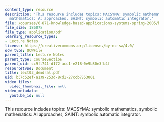 ```yaml
---
content_type: resource
description: 'This resource includes topics: MACSYMA: symbolic mathematics, symbolic
  mathematics: AI approaches, SAINT: symbolic automatic integrator.'
file: /courses/6-871-knowledge-based-applications-systems-spring-2005/b57c52efa139253d8cd127ccb7853001_lect03_dendral.pdf
file_size: 186075
file_type: application/pdf
learning_resource_types:
- Lecture Notes
license: https://creativecommons.org/licenses/by-nc-sa/4.0/
ocw_type: OCWFile
parent_title: Lecture Notes
parent_type: CourseSection
parent_uid: cc9f1741-d172-acc1-e218-0e9b80e3fb4f
resourcetype: Document
title: lect03_dendral.pdf
uid: b57c52ef-a139-253d-8cd1-27ccb7853001
video_files:
  video_thumbnail_file: null
video_metadata:
  youtube_id: null
---
```

This resource includes topics: MACSYMA: symbolic mathematics, symbolic mathematics: AI approaches, SAINT: symbolic automatic integrator.